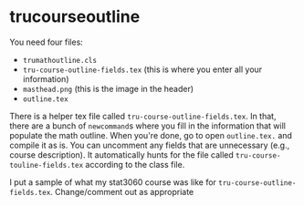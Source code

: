 # trucourseoutline

You need four files:
 - `trumathoutline.cls`
 - `tru-course-outline-fields.tex` (this is where you enter all your information)
 - `masthead.png` (this is the image in the header)
 - `outline.tex`


There is a helper tex file called `tru-course-outline-fields.tex`. In that, there are a bunch of `newcommand`s where you fill in the information that will populate the math outline. When you're done, go to open `outline.tex.` and compile it as is. You can uncomment any fields that are unnecessary (e.g., course description). It automatically hunts for the file called `tru-course-touline-fields.tex` according to the class file.

I put a sample of what my stat3060 course was like for `tru-course-outline-fields.tex`. Change/comment out as appropriate
